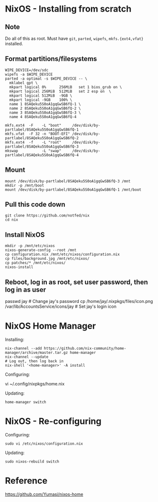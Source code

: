 # NixOS - Installing from scratch

## Note

Do all of this as root. Must have `git`, `parted`, `wipefs`, `mkfs.{ext4,vfat}` installed.

## Format partitions/filesystems

```
WIPE_DEVICE=/dev/sdc
wipefs -a $WIPE_DEVICE
parted -a optimal -s $WIPE_DEVICE -- \
  mklabel gpt \
  mkpart logical 0%      256MiB   set 1 bios_grub on \
  mkpart logical 256MiB  512MiB   set 2 esp on  \
  mkpart logical 512MiB  -9GB \
  mkpart logical -9GB    100% \
  name 1 8SAQeku5S0oA1gqGwSB6fQ-1 \
  name 2 8SAQeku5S0oA1gqGwSB6fQ-2 \
  name 3 8SAQeku5S0oA1gqGwSB6fQ-3 \
  name 4 8SAQeku5S0oA1gqGwSB6fQ-4

mkfs.ext4  -F    -L "boot"     /dev/disk/by-partlabel/8SAQeku5S0oA1gqGwSB6fQ-1
mkfs.vfat  -F 32 -n "BOOT-EFI" /dev/disk/by-partlabel/8SAQeku5S0oA1gqGwSB6fQ-2
mkfs.ext4  -f    -L "root"     /dev/disk/by-partlabel/8SAQeku5S0oA1gqGwSB6fQ-3
mkswap           -L "swap"     /dev/disk/by-partlabel/8SAQeku5S0oA1gqGwSB6fQ-4
```

## Mount

```
mount /dev/disk/by-partlabel/8SAQeku5S0oA1gqGwSB6fQ-3 /mnt
mkdir -p /mnt/boot
mount /dev/disk/by-partlabel/8SAQeku5S0oA1gqGwSB6fQ-1 /mnt/boot
```

## Pull this code down

```
git clone https://github.com/notfed/nix
cd nix
```

## Install NixOS

```
mkdir -p /mnt/etc/nixos
nixos-generate-config --root /mnt
cp configuration.nix /mnt/etc/nixos/configuration.nix
cp files/background.jpg /mnt/etc/nixos/
cp patches/* /mnt/etc/nixos/
nixos-install
```

## Reboot, log in as root, set user password, then log in as user

passwd jay    # Change jay's password
cp /home/jay/.nixpkgs/files/icon.png /var/lib/AccountsService/icons/jay # Set jay's login icon

# NixOS Home Manager

Installing:

    nix-channel --add https://github.com/nix-community/home-manager/archive/master.tar.gz home-manager
    nix-channel --update
    # Log out, then log back in
    nix-shell '<home-manager>' -A install

Configuring:

  vi ~/.config/nixpkgs/home.nix

Updating:

    home-manager switch

# NixOS - Re-configuring

Configuring:

    sudo vi /etc/nixos/configuration.nix 

Updating:

    sudo nixos-rebuild switch

# Reference

https://github.com/Yumasi/nixos-home

